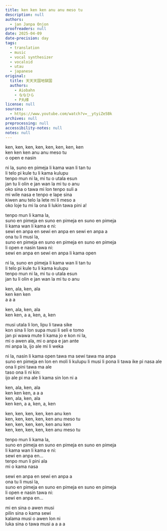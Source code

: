 ```yaml
---
title: ken ken ken anu anu meso tu
description: null
authors:
  - jan Janpa Onjon
proofreaders: null
date: 2025-04-09
date-precision: day
tags:
  - translation
  - music
  - vocal synthesizer
  - vocaloid
  - utau
  - japanese
original:
  title: 天天天国地獄国
  authors:
    - Aiobahn
    - ななひら
    - P丸様
license: null
sources:
  - https://www.youtube.com/watch?v=__ytyiZe5Bk
archives: null
preprocessing: null
accessibility-notes: null
notes: null
---
```


ken, ken, ken, ken, ken, ken, ken, ken  \
ken ken ken anu anu meso tu  \
o open e nasin

ni la, suno en pimeja li kama wan li tan tu  \
li telo pi kule tu li kama kulupu  \
tenpo mun ni la, mi tu o utala esun  \
jan tu li olin e jan wan la mi tu o anu  \
oko sina o tawa mi lon tenpo suli a  \
mi wile nasa e tenpo e lape sina  \
kiwen anu telo la lete mi li meso a  \
oko loje tu mi la ona li lukin tawa pini a!

tenpo mun li kama la,  \
suno en pimeja en suno en pimeja en suno en pimeja  \
li kama wan li kama e ni:  \
sewi en anpa en sewi en anpa en sewi en anpa a  \
ona tu li musi la,  \
suno en pimeja en suno en pimeja en suno en pimeja  \
li open e nasin tawa ni:  \
sewi en anpa en sewi en anpa li kama open

ni la, suno en pimeja li kama wan li tan tu  \
li telo pi kule tu li kama kulupu  \
tenpo mun ni la, mi tu o utala esun  \
jan tu li olin e jan wan la mi tu o anu

ken, ala, ken, ala  \
ken ken ken  \
a a a

ken, ala, ken, ala  \
ken ken, a a, ken, a, ken

musi utala li lon, lipu li tawa sike  \
kon sina li lon supa musi li seli e tomo  \
jan pi wawa mute li kama jo e kon ni la,  \
mi o awen ala, mi o anpa e jan ante  \
mi anpa la, ijo ale mi li weka

ni la, nasin li kama open tawa ma sewi tawa ma anpa  \
suno en pimeja en lon en moli li kulupu li musi li pona li tawa ike pi nasa ale  \
ona li pini tawa ma ale  \
taso ona li ni kin:  \
ijo ale pi ma ale li kama sin lon ni a

ken, ala, ken, ala  \
ken ken ken, a a a  \
ken, ala, ken, ala  \
ken ken, a a, ken, a, ken

ken, ken, ken, ken, ken anu ken  \
ken, ken, ken, ken, ken anu meso tu  \
ken, ken, ken, ken, ken anu ken  \
ken, ken, ken, ken, ken anu meso tu

tenpo mun li kama la,  \
suno en pimeja en suno en pimeja en suno en pimeja  \
li kama wan li kama e ni:  \
sewi en anpa en...  \
tenpo mun li pini ala  \
mi o kama nasa

sewi en anpa en sewi en anpa a  \
ona tu li musi la,  \
suno en pimeja en suno en pimeja en suno en pimeja  \
li open e nasin tawa ni:  \
sewi en anpa en...

mi en sina o awen musi  \
pilin sina o kama sewi  \
kalama musi o awen lon ni  \
luka sina o tawa musi a a a a
